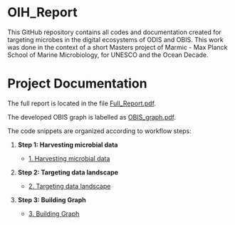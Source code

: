 # OIH_Report
This GitHub repository contains all codes and documentation created for targeting microbes in the digital ecosystems of ODIS and OBIS. This work was done in the context of a short Masters project of Marmic - Max Planck School of Marine Microbiology, for UNESCO and the Ocean Decade.


# Project Documentation

The full report is located in the file [Full_Report.pdf](./Full_Report.pdf).

The developed OBIS graph is labelled as [OBIS_graph.pdf](./OBIS_graph.pdf).

The code snippets are organized according to workflow steps:

1. **Step 1: Harvesting microbial data**
   - [1. Harvesting microbial data](./1.%20Harvesting%20microbial%20data/)

2. **Step 2: Targeting data landscape**
   - [2. Targeting data landscape](./2.%20Targeting%20data%20landscape/)

3. **Step 3: Building Graph**
   - [3. Building Graph](./3.%20Building%20Graph/)


